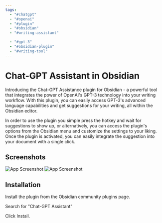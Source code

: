 ```yaml
---
tags:
  - "#chatgpt"
  - "#openai"
  - "#plugin"
  - "#obsidian"
  - "#writing-assistant"

  - "#gpt-3"
  - "#obsidian-plugin"
  - "#writing-tool"
---
```


# Chat-GPT Assistant in Obsidian

Introducing the Chat-GPT Assistance plugin for Obsidian - a powerful tool that integrates the power of OpenAI's GPT-3 technology into your writing workflow. With this plugin, you can easily access GPT-3's advanced language capabilities and get suggestions for your writing, all within the Obsidian editor.

In order to use the plugin you simple press the hotkey and wait for suggestions to show up, or alternatively, you can access the plugin's options from the Obsidian menu and customize the settings to your liking. Once the plugin is activated, you can easily integrate the suggestion into your document with a single click.


## Screenshots

![App Screenshot](https://snipboard.io/QISRPn.jpg)
![App Screenshot](https://snipboard.io/lVfSvL.jpg)



## Installation

Install the plugin from the Obsidian community plugins page.

Search for "Chat-GPT Assistant"

Click Install.
    